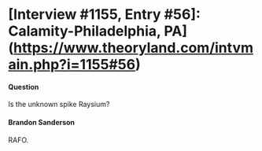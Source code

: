# [Interview #1155, Entry #56]: Calamity-Philadelphia, PA](https://www.theoryland.com/intvmain.php?i=1155#56)

#### Question

Is the unknown spike Raysium?

#### Brandon Sanderson

RAFO.

